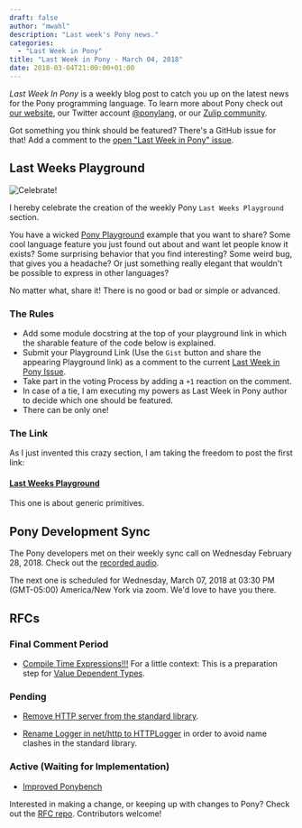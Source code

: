 ```yaml
---
draft: false
author: "mwahl"
description: "Last week's Pony news."
categories:
  - "Last Week in Pony"
title: "Last Week in Pony - March 04, 2018"
date: 2018-03-04T21:00:00+01:00
---
```

_Last Week In Pony_ is a weekly blog post to catch you up on the latest news for the Pony programming language. To learn more about Pony check out [our website](https://ponylang.io), our Twitter account [@ponylang](https://twitter.com/ponylang), or our [Zulip community](https://ponylang.zulipchat.com).

Got something you think should be featured? There's a GitHub issue for that! Add a comment to the [open "Last Week in Pony" issue](https://github.com/ponylang/ponylang.github.io/issues?q=is%3Aissue+is%3Aopen+label%3Alast-week-in-pony).

<!--more-->

## Last Weeks Playground

![Celebrate!](https://media.giphy.com/media/nHfltKkjPIC4/giphy.gif)

I hereby celebrate the creation of the weekly Pony `Last Weeks Playground` section.

You have a wicked [Pony Playground](https://playground.ponylang.io) example that you want to share? Some cool language feature you just found out about and want let people know it exists? Some surprising behavior that you find interesting? Some weird bug, that gives you a headache? Or just something really elegant that wouldn't be possible to express in other languages?

No matter what, share it! There is no good or bad or simple or advanced.

### The Rules

* Add some module docstring at the top of your playground link in which the sharable feature of the code below is explained.
* Submit your Playground Link (Use the `Gist` button and share the appearing Playground link) as a comment to the current [Last Week in Pony Issue](https://github.com/ponylang/ponylang.github.io/issues?q=is%3Aissue+is%3Aopen+label%3Alast-week-in-pony).
* Take part in the voting Process by adding a `+1` reaction on the comment.
* In case of a tie, I am executing my powers as Last Week in Pony author to decide which one should be featured.
* There can be only one!

### The Link

As I just invented this crazy section, I am taking the freedom to post the first link:

#### [Last Weeks Playground](https://playground.ponylang.io/?gist=b0479f78f80ff23469b2d74038ffec33)

This one is about generic primitives.

## Pony Development Sync

The Pony developers met on their weekly sync call on Wednesday February 28, 2018. Check out the [recorded audio](https://sync-recordings.ponylang.io/r/2018_02_28.m4a).

The next one is scheduled for Wednesday, March 07, 2018 at 03:30 PM (GMT-05:00) America/New York via zoom. We'd love to have you there.

## RFCs

### Final Comment Period

* [Compile Time Expressions!!!](https://github.com/ponylang/rfcs/pull/120) For a little context: This is a preparation step for [Value Dependent Types](https://vimeo.com/175746403).

### Pending

* [Remove HTTP server from the standard library](https://github.com/ponylang/rfcs/pull/117).

* [Rename Logger in net/http to HTTPLogger](https://github.com/ponylang/rfcs/pull/116) in order to avoid name clashes in the standard library.

### Active (Waiting for Implementation)

* [Improved Ponybench](https://github.com/ponylang/rfcs/pull/119)

Interested in making a change, or keeping up with changes to Pony? Check out the [RFC repo](https://github.com/ponylang/rfcs). Contributors welcome!
